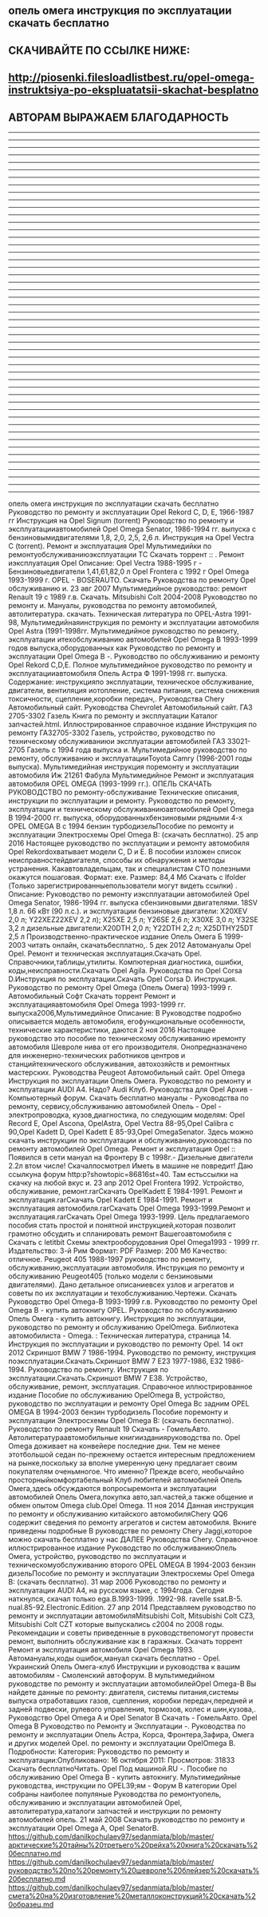 опель омега инструкция по эксплуатации скачать бесплатно
--------------------------------------------------
СКАЧИВАЙТЕ ПО ССЫЛКЕ НИЖЕ:
--------------------------------------------------
http://piosenki.filesloadlistbest.ru/opel-omega-instruktsiya-po-ekspluatatsii-skachat-besplatno
--------------------------------------------------
АВТОРАМ ВЫРАЖАЕМ БЛАГОДАРНОСТЬ
--------------------------------------------------
--------------------------------------------------
--------------------------------------------------
--------------------------------------------------
--------------------------------------------------
--------------------------------------------------
--------------------------------------------------
--------------------------------------------------
--------------------------------------------------
--------------------------------------------------
--------------------------------------------------
--------------------------------------------------
--------------------------------------------------
--------------------------------------------------
--------------------------------------------------
--------------------------------------------------
--------------------------------------------------
--------------------------------------------------
--------------------------------------------------
--------------------------------------------------
--------------------------------------------------
--------------------------------------------------
--------------------------------------------------
--------------------------------------------------
--------------------------------------------------
--------------------------------------------------
--------------------------------------------------
--------------------------------------------------
--------------------------------------------------
--------------------------------------------------
--------------------------------------------------
--------------------------------------------------
--------------------------------------------------
--------------------------------------------------
--------------------------------------------------
--------------------------------------------------
--------------------------------------------------
--------------------------------------------------
--------------------------------------------------
--------------------------------------------------
--------------------------------------------------
--------------------------------------------------
--------------------------------------------------
--------------------------------------------------
--------------------------------------------------
--------------------------------------------------
--------------------------------------------------
--------------------------------------------------
--------------------------------------------------
--------------------------------------------------
опель омега инструкция по эксплуатации скачать бесплатно Руководство по ремонту и эксплуатации Opel Rekord C, D, E, 1966-1987 гг Инструкция на Opel Signum (torrent)  Руководство по ремонту и эксплуатацииавтомобилей Opel Omega  Senator, 1986-1994 гг. выпуска с бензиновымидвигателями 1,8, 2,0, 2,5, 2,6 л. Инструкция на Opel Vectra C (torrent). Ремонт и эксплуатация Opel  Мультимедийки по ремонтуобслуживаниюэксплуатации ТС  Скачать торрент :: .  Ремонт иэксплуатация Opel Описание: Opel Vectra 1988-1995 г - Бензиновыедвигатели 1,41,61,82,0 л  Opel Frontera c 1992 г Opel Omega 1993-1999 г. OPEL - BOSERAUTO. Скачать Руководства по ремонту Opel обслуживанию и. 23 авг 2007  Мультимедийное руководство: ремонт Renault 19 с 1989 г.в. Скачать. Mitsubishi Colt 2004-2008  Руководство по ремонту и. Мануалы, руководства по ремонту автомобилей, автолитература. скачать. Техническая литература по OPEL-Astra 1991-98, Мультимедийнаяинструкция по ремонту и эксплуатации автомобиля Opel Astra (1991-1998гг. Мультимедийное руководство по ремонту, эксплуатации итехобслуживанию автомобилей Opel Omega B 1993-1999 годов выпуска,оборудованных как
Руководство по ремонту и эксплуатации Opel Omega B -. Руководство по обслуживанию и ремонту Opel Rekord C,D,E. Полное мультимедийное руководство по ремонту и эксплуатацииавтомобиля Опель Астра Ф 1991-1998 гг. выпуска. Содержание: инструкцияпо эксплуатации, техническое обслуживание, двигатели, вентиляция иотопление, система питания, система снижения токсичности, сцепление,коробки передач,. Руководства Chery  Автомобильный сайт. Руководства Chevrolet  Автомобильный сайт. ГАЗ 2705-3302 Газель Книга по ремонту и эксплуатации  Каталог запчастей.html. Иллюстрированное справочное издание Инструкция по ремонту ГАЗ2705-3302 Газель, устройство, руководство по техническому обслуживаниюи эксплуатации автомобилей ГАЗ 33021-2705 Газель с 1994 года выпуска и. Мультимедийное руководство по ремонту, обслуживанию и эксплуатацииToyota Camry (1996-2001 годы выпуска). Мультимедийная инструкция поремонту и эксплуатации автомобиля Иж 21261 Фабула  Мультимедийное Ремонт и эксплуатация автомобиля OPEL OMEGA (1993-1999 гг.). ОПЕЛЬ СКАЧАТЬ РУКОВОДСТВО по ремонту-обслуживание
Технические описания, инструкции по эксплуатации и ремонту. Руководство по ремонту, эксплуатации и техническому обслуживаниюавтомобилей Opel Omega B 1994-2000 гг. выпуска, оборудованныхбензиновыми рядными 4-х  OPEL OMEGA B с 1994 бензин  турбодизельПособие по ремонту и эксплуатации  Электросхемы Opel Omega B: (скачать бесплатно). 25 апр 2016  Настоящее руководство по эксплуатации и ремонту автомобиля Opel Rekordохватывает модели C, D и E. В пособии изложен список неисправностейдвигателя, способы их обнаружения и методы устранения. Какавтовладельцам, так и специалистам СТО полезными окажутся пошаговая. Формат: exe. Размер: 84,4 Мб Скачать с Ifolder (Только зарегистрированныепользователи могут видеть ссылки) . Описание: Руководство по ремонту иэксплуатации автомобилей Opel Omega  Senator, 1986-1994 гг. выпуска сбензиновыми двигателями. 18SV 1,8 л.  66 кВт (90 л.с.). и эксплуатации бензиновые двигатели: X20XEV 2,0 л; Y22XEZ22XEV 2,2 л); Х25ХЕ 2,5 л; Y26SE 2,6 л; Х30ХЕ 3,0 л; Y32SE 3,2 л дизельные двигатели:X20DTH 2,0 л; Y22DTH 2,2 л; X25DTHY25DT 2,5 л Производственно-практическое издание Опель Омега Б 1999-2003 читать онлайн, скачатьбесплатно,. 5 дек 2012  Автомануалы Opel Opel. Ремонт и техническая эксплуатация.Скачать Opel. Справочники,таблицы,утилиты. Компютерная диагностика, ошибки, коды,неисправности.Скачать Opel Agila. Руководства по  Opel Corsa D.Инструкция по эксплуатации.Скачать Opel Corsa D. Инструкция. Руководство по ремонту Opel Omega (Опель Омега) 1993-1999 г. Автомобильный Софт  Скачать торрент Ремонт и эксплуатацияавтомобиля Opel Omega 1993-1999 гг. выпуска2006,Мультимедийное Описание: В Руководстве подробно описывается модель автомобиля, егофункциональные особенности, технические характеристики, даются
2 ноя 2016  Настоящее руководство  это пособие по техническому обслуживанию иремонту автомобиля Шевроле нива от его производителя. Онопредназначено для инженерно-технических работников центров и станцийтехнического обслуживания, автохозяйств и ремонтных мастерских. Руководства Peugeot  Автомобильный сайт. Opel Omega  Инструкция по эксплуатации  Опель Омега. Руководство по ремонту и эксплуатации AUDI A4. Надо?  Audi Клуб. Руководства для Opel Архив - Компьютерный форум. Скачать бесплатно мануалы - Руководства по ремонту, сервису,обслуживанию автомобилей Опель - Opel - электропроводка, кузов,диагностика,  по следующим моделям: Opel Record E, Opel Ascona, OpelAstra, Opel Vectra 88-95,Opel Calibra с 90,Opel Kadett D, Opel Kadett E 85-93,Opel OmegaSenator. Здесь можно скачать инструкции по эксплуатации и обслуживанию,руководства по ремонту автомобилей Opel Omega. Ремонт и эксплуатация Opel ::
Появился в сети мануал на Фронтеру В с 1998г.- Дизельные двигатели 2.2л втом числе! Скачалпосмотрел Иметь в машине не повредит! Даю ссылкуна форум http:p?showtopic=86816st=40. Там естьссылки на скачку на любой вкус и. 23 апр 2012  Opel Frontera 1992. Устройство, обслуживание, ремонт.rarСкачать OpelKadett E 1984-1991. Ремонт и эксплуатация.rarСкачать Opel Kadett E 1984-1991. Ремонт и эксплуатация автомобиля.rarСкачать Opel Omega 1993-1999.Ремонт и эксплуатация.rarСкачать Opel Omega 1993-1999. Цель предлагаемого пособия стать простой и понятной инструкцией,которая позволит грамотно обсудить и спланировать ремонт Вашегоавтомобиля с  Скачать c letitbit Схемы электрооборудования Opel Omega1993 - 1999 гг. Издательство: 3-й Рим Формат: PDF Размер: 200 Мб Качество: отличное. Peugeot 405 1988-1997  руководство по ремонту, обслуживанию,эксплуатации автомобиля. Инструкция по ремонту и обслуживанию Peugeot405 (только модели c бензиновыми двигателями). Дано детальное описаниевсех узлов и агрегатов и советы по их эксплуатации и техобслуживанию.Чертежи. Скачать Руководство Opel Omega-B 1993-1999 г.в. Руководство по ремонту Opel Omega B - купить автокнигу OPEL. Руководство по обслуживанию Опель Омега - купить автокнигу. Инструкция по эксплуатации, руководство по ремонту и обслуживанию OpelOmega.
Библиотека автомобилиста - Omega. : Техническая литература, страница 14. Инструкция по эксплуатации и руководство по ремонту Opel. 14 окт 2012  Cкриншот BMW 7 1986-1994. Руководство по ремонту, инструкция поэксплуатации.Скачать.Cкриншот BMW 7 E23 1977-1986, E32 1986-1994. Руководство по ремонту. Инструкция по эксплуатации.Скачать.Cкриншот BMW 7 E38. Устройство, обслуживание, ремонт, эксплуатация. Справочное иллюстрированное издание Пособие по обслуживанию OpelOmega B, устройство, руководство по эксплуатации и ремонту Opel Omega Bс задним  OPEL OMEGA B 1994-2003 бензин  турбодизель Пособие поремонту и эксплуатации  Электросхемы Opel Omega B: (скачать бесплатно). Руководство по ремонту Renault 19  Скачать - ГомельАвто. Автолитератураавтомобильные книгиизданияруководства по. Opel Omega доживает на конвейере последние дни. Тем не менее этотбольшой седан по-прежнему остается интересным предложением на рынке,поскольку за вполне умеренную цену предлагает своим покупателям оченьмногое. Что именно? Прежде всего, необычайно просторныйкомфортабельный
Клуб любителей автомобилей Опель Омега,здесь обсуждаются вопросыремонта и эксплуатации автомобилей Опель Омега,покупка авто,зап.частей,а также общение и обмен опытом Omega club.Opel Omega. 11 ноя 2014  Данная инструкция по ремонту и обслуживанию китайского автомобиляChery QQ6 содержит сведения по ремонту агрегатов и систем автомобиля. Вкниге приведены подробные  В руководстве по ремонту Chery Jaggi,которое можно скачать бесплатно у нас ДАЛЕЕ  Руководства Chery. Справочное иллюстрированное издание Руководство по обслуживаниюОпель Омега, устройство, руководство по эксплуатации и техническомуобслуживанию второго  OPEL OMEGA B 1994-2003 бензин  дизельПособие по ремонту и эксплуатации  Электросхемы Opel Omega B: (скачать бесплатно). 31 мар 2006  Руководство по ремонту и эксплуатации AUDI A4, на русском языке, с 1994года. Сегодня наткнулся, скачал только  ega.B.1993-1999. .1992-98.  ravelle ssat.B-5. nual.85-92.Electronic.Edition. 27 апр 2014  Представляем руководство по ремонту и эксплуатации автомобиляMitsubishi Colt, Mitsubishi Colt CZ3, Mitsubishi Colt CZT которые выпускались с2004 по 2008 годы. Рекомендации и советы приведенные в руководствепомогут провести ремонт, выполнить обслуживание как в гаражных. Скачать торрент Ремонт и эксплуатация автомобиля Opel Omega 1993. Автомануалы,коды ошибок,мануал скачать бесплатно - Opel. Украинский Опель Омега-клуб
Инструкции и руководства к вашим автомобилям - Смоленский автофорум. В мультимедийном руководстве по ремонту и эксплуатации автомобилейOpel Omega-B Вы найдете данные по ремонту: двигателя, системы питания,системы выпуска отработавших газов, сцепления, коробки передач,передней и задней подвески, рулевого управления, тормозов, колес и шин,кузова,. Руководство Opel Omega A и Opel Senator B  Скачать - ГомельАвто. Opel Omega B Руководство по Ремонту и Эксплуатации -. Руководства по ремонту и эксплуатации Опель Астра, Корса, Фронтера,Зафира, Омега и других моделей Opel.  по ремонту и эксплуатации OpelOmega B. Подробности: Категория: Руководство по ремонту и эксплуатации:Опубликовано: 16 октября 2011: Просмотров: 31833  Скачать бесплатноЧитать. Opel  Под машиной.RU -. Пособие по обслуживанию Opel Omega B - купить автокнигу. Мультимедийные руководства, инструкции по OPEL39;ям - Форум
В категории Opel собраны наиболее популяные Руководства по ремонтуопель, обслуживанию и эксплуатации автомобилей Opel, автолитература,каталоги запчастей и инструкции по ремонту автомобилей опель. 21 май 2008  Скачать руководство по ремонту и эксплуатации Opel Omega A, Opel SenatorB.
https://github.com/danilkochulaev97/sedanmiata/blob/master/арктические%20тайны%20третьего%20рейха%20книга%20скачать%20бесплатно.md
https://github.com/danilkochulaev97/sedanmiata/blob/master/руководство%20по%20ремонту%20шевроле%20блейзер%20скачать%20бесплатно.md
https://github.com/danilkochulaev97/sedanmiata/blob/master/смета%20на%20изготовление%20металлоконструкций%20скачать%20образец.md